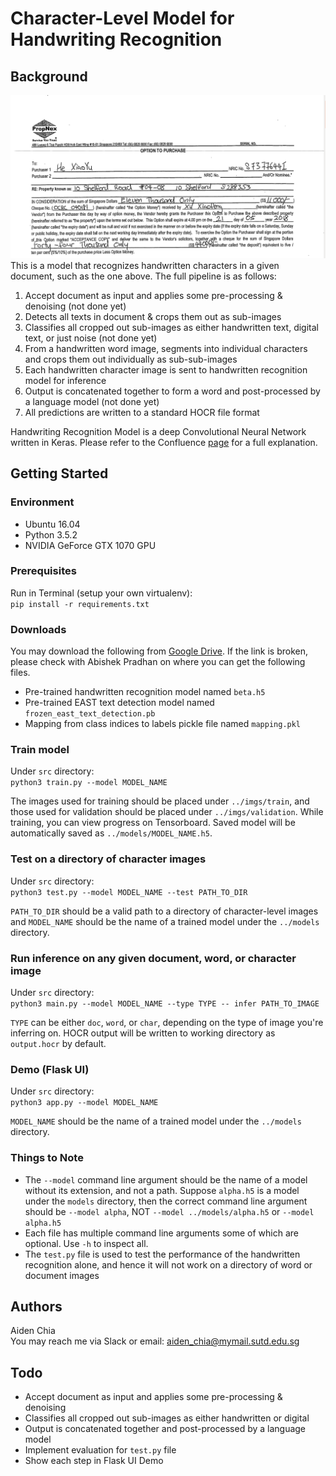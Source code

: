 # Character-Level Model for Handwriting Recognition

## Background
![Example Document](https://github.com/aidenchia-taiger/char-recognizer/blob/master/figures/otp.png)   
This is a model that recognizes handwritten characters in a given document, such as the one above. The full pipeline is as follows:
1. Accept document as input and applies some pre-processing & denoising (not done yet) 
2. Detects all texts in document & crops them out as sub-images
3. Classifies all cropped out sub-images as either handwritten text, digital text, or just noise (not done yet)
4. From a handwritten word image, segments into individual characters and crops them out individually as sub-sub-images
5. Each handwritten character image is sent to handwritten recognition model for inference
6. Output is concatenated together to form a word and post-processed by a language model (not done yet)
7. All predictions are written to a standard HOCR file format

Handwriting Recognition Model is a deep Convolutional Neural Network written in Keras. Please refer to the Confluence [page](https://taiger.atlassian.net/wiki/spaces/NLP/pages/693600765/Word+Recognition+with+Explicit+Character+Segmentation?atlOrigin=eyJpIjoiOTA1YWFmOGUxNDQ4NDk5ZThkZTJlMWUzNTdhNjZlYjYiLCJwIjoiYyJ9) for a full explanation.

## Getting Started

### Environment
- Ubuntu 16.04
- Python 3.5.2
- NVIDIA GeForce GTX 1070 GPU

### Prerequisites
Run in Terminal (setup your own virtualenv):   
`pip install -r requirements.txt`

### Downloads
You may download the following from [Google Drive](https://drive.google.com/drive/folders/1TxYakcaLqdLJRBXTzo-oXzqCn4OIT_7f?usp=sharing). If the link is broken, please check with Abishek Pradhan on where you can get the following files.
- Pre-trained handwritten recognition model named `beta.h5`   
- Pre-trained EAST text detection model named `frozen_east_text_detection.pb`   
- Mapping from class indices to labels pickle file named `mapping.pkl`   

### Train model
Under `src` directory:   
`python3 train.py --model MODEL_NAME`   

The images used for training should be placed under `../imgs/train`, and those used for validation should be placed under `../imgs/validation`. While training, you can view progress on Tensorboard. Saved model will be automatically saved as `../models/MODEL_NAME.h5`.

### Test on a directory of character images
Under `src` directory:   
`python3 test.py --model MODEL_NAME --test PATH_TO_DIR`   

`PATH_TO_DIR` should be a valid path to a directory of character-level images and `MODEL_NAME` should be the name of a trained model under the `../models` directory.

### Run inference on any given document, word, or character image
Under `src` directory:      
`python3 main.py --model MODEL_NAME --type TYPE -- infer PATH_TO_IMAGE`

`TYPE` can be either `doc`, `word`, or `char`, depending on the type of image you're inferring on. HOCR output will be written to working directory as `output.hocr` by default.

### Demo (Flask UI)
Under `src` directory:    
`python3 app.py --model MODEL_NAME`    

`MODEL_NAME` should be the name of a trained model under the `../models` directory.

### Things to Note
- The `--model` command line argument should be the name of a model without its extension, and not a path. Suppose `alpha.h5` is a model under the `models` directory, then the correct command line argument should be `--model alpha`, NOT `--model ../models/alpha.h5` or `--model alpha.h5`
- Each file has multiple command line arguments some of which are optional. Use `-h` to inspect all.
- The `test.py` file is used to test the performance of the handwritten recognition alone, and hence it will not work on a directory of word or document images

## Authors
Aiden Chia  
You may reach me via Slack or email: aiden_chia@mymail.sutd.edu.sg

## Todo
- Accept document as input and applies some pre-processing & denoising
- Classifies all cropped out sub-images as either handwritten or digital
- Output is concatenated together and post-processed by a language model
- Implement evaluation for `test.py` file
- Show each step in Flask UI Demo

